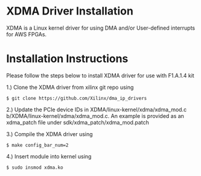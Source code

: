 
# XDMA Driver Installation

XDMA is a Linux kernel driver for using DMA and/or User-defined interrupts for AWS FPGAs. 

# Installation Instructions

Please follow the steps below to install XDMA driver for use with F1.A.1.4 kit

1.) Clone the XDMA driver from xilinx git repo using

  `$ git clone https://github.com/Xilinx/dma_ip_drivers`

2.) Update the PCIe device IDs in XDMA/linux-kernel/xdma/xdma_mod.c b/XDMA/linux-kernel/xdma/xdma_mod.c.
An example is provided as an xdma_patch file under sdk/xdma_patch/xdma_mod.patch

3.) Compile the XDMA driver using

  `$ make config_bar_num=2`

4.) Insert module into kernel using

  `$ sudo insmod xdma.ko`


